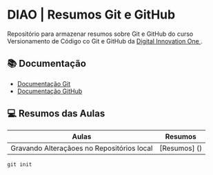 
# DIAO | Resumos Git e GitHub

Repositório para armazenar resumos sobre Git e GitHub
do curso Versionamento de Código co Git e GitHub da 
[Digital Innovation One ](https://web.dio.me/pricing?source=nav-pro&utm_source=platform&utm_medium=nav-pro&utm_campaign=po-direct-sales&utm_content=).
## 📚 Documentação 
- [Documentação Git]()
- [Documentação GitHub]()
## 💻 Resumos das Aulas
|Aulas | Resumos |
|------|---------|
| Gravando Alteraçãoes no Repositórios local | [Resumos] ()|

```
git init
```
